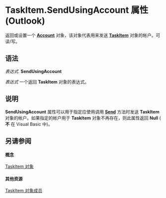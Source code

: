 
# TaskItem.SendUsingAccount 属性 (Outlook)

返回或设置一个  **[Account](f624438c-4e45-2822-18b6-bfe8074a33c0.md)** 对象，该对象代表用来发送 **[TaskItem](5df8cfa5-5460-a5a1-a130-ba5bca1a0091.md)** 对象的帐户。可读/写。


## 语法

 _表达式_. **SendUsingAccount**

 _表达式_ 一个返回 **TaskItem** 对象的表达式。


## 说明

 **SendUsingAccount** 属性可以用于指定应使用调用 **[Send](54f751fc-cff1-5d17-f635-f688cd8ad6f8.md)** 方法时发送 **TaskItem** 对象的帐户。如果指定的帐户用于 **TaskItem** 对象不再存在，则此属性返回 **Null** ( **不** 在 Visual Basic 中)。


## 另请参阅


#### 概念


[TaskItem 对象](5df8cfa5-5460-a5a1-a130-ba5bca1a0091.md)
#### 其他资源


[TaskItem 对象成员](97234a76-2fc5-bbe4-2e14-25ae18694fc9.md)